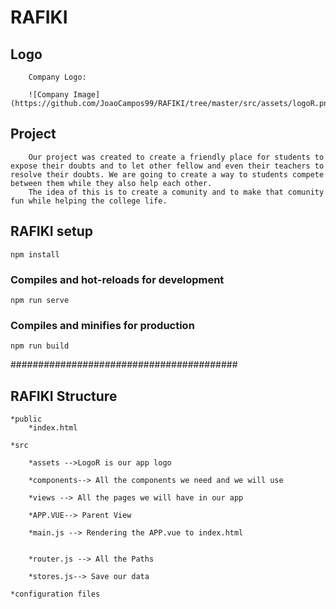 # RAFIKI
## Logo
```
    Company Logo:

    ![Company Image](https://github.com/JoaoCampos99/RAFIKI/tree/master/src/assets/logoR.png)
```

## Project

```
    Our project was created to create a friendly place for students to expose their doubts and to let other fellow and even their teachers to resolve their doubts. We are going to create a way to students compete between them while they also help each other.
    The idea of this is to create a comunity and to make that comunity fun while helping the college life.
```
## RAFIKI setup
```
npm install
```

### Compiles and hot-reloads for development
```
npm run serve
```

### Compiles and minifies for production
```
npm run build
```

######################################### 

## RAFIKI Structure
```
*public
    *index.html 
 
*src

    *assets -->LogoR is our app logo

    *components--> All the components we need and we will use
  
    *views --> All the pages we will have in our app
    
    *APP.VUE--> Parent View
     
    *main.js --> Rendering the APP.vue to index.html
    
    
    *router.js --> All the Paths
    
    *stores.js--> Save our data
    
*configuration files
```